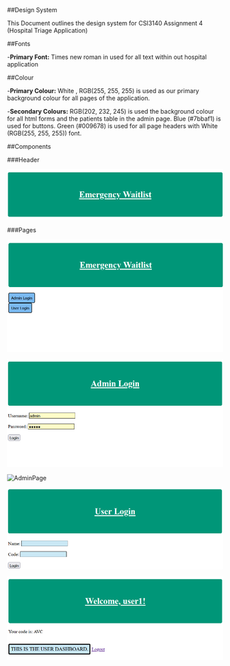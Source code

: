 ##Design System

This Document outlines the design system for CSI3140 Assignment 4 (Hospital Triage Application)

##Fonts

-**Primary Font:** Times new roman in used for all text within out hospital application

##Colour

-**Primary Colour:** White , RGB(255, 255, 255) is used as our primary background colour for all pages of the application.

-**Secondary Colours:** RGB(202, 232, 245) is used the background colour for all html forms and the patients table in the admin page.
Blue (#7bbaf1) is used for buttons. Green (#009678) is used for all page headers with White (RGB(255, 255, 255)) font.

##Components

###Header

![Header](assets/design_system/header.png)

###Pages

![Main](assets/design_system/main.png)

![AdminLogin](assets/design_system/adminLogin.png)

![AdminPage](assets/design_system/admingPage.png)

![UserLogin](assets/design_system/userLogin.png)

![UserPage](assets/design_system/userPage.png)
